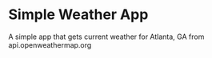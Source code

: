 # Simple Weather App
A simple app that gets current weather for Atlanta, GA from api.openweathermap.org
